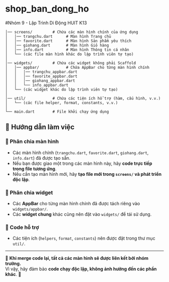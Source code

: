 # shop_ban_dong_ho
#Nhóm 9 - Lập Trình Di Động HUIT K13
```lib/
│── screens/         # Chứa các màn hình chính của ứng dụng
│   │── trangchu.dart      # Màn hình Trang chủ
│   │── favorite.dart      # Màn hình Sản phẩm yêu thích
│   │── giohang.dart       # Màn hình Giỏ hàng
│   │── info.dart          # Màn hình Thông tin cá nhân
│   └── (các file màn hình khác do lập trình viên tự tạo)
│
│── widgets/         # Chứa các widget không phải Scaffold
│   │── appbar/            # Chứa AppBar cho từng màn hình chính
│   │   │── trangchu_appbar.dart
│   │   │── favorite_appbar.dart
│   │   │── giohang_appbar.dart
│   │   └── info_appbar.dart
│   └── (các widget khác do lập trình viên tự tạo)
│
│── util/            # Chứa các tiện ích hỗ trợ (hàm, cấu hình, v.v.)
│   └── (các file helper, format, constants, v.v.)
│
└── main.dart        # File khởi chạy ứng dụng 
```
## 🚀 Hướng dẫn làm việc

### 🔹 Phân chia màn hình
- Các màn hình chính (`trangchu.dart`, `favorite.dart`, `giohang.dart`, `info.dart`) đã được tạo sẵn.  
- Nếu bạn được giao một trong các màn hình này, hãy **code trực tiếp trong file tương ứng**.  
- Nếu cần tạo màn hình mới, hãy **tạo file mới trong `screens/` và phát triển độc lập**.  

### 🔹 Phân chia widget
- Các **AppBar** cho từng màn hình chính đã được tách riêng vào `widgets/appbar/`.  
- Các **widget chung** khác cũng nên đặt vào `widgets/` để tái sử dụng.  

### 🔹 Code hỗ trợ
- Các tiện ích (`helpers`, `format`, `constants`) nên được đặt trong thư mục `util/`.  

---

📢 **Khi merge code lại, tất cả các màn hình sẽ được liên kết bởi nhóm trưởng.**  
Vì vậy, hãy đảm bảo **code chạy độc lập, không ảnh hưởng đến các phần khác**. 🚀  


